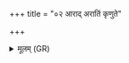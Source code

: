 +++
title = "०२ आराद् अरातिं कृणुते"

+++
<details><summary>मूलम् (GR)</summary>

आराद् अरातिं कृणुते  
अशस्तिम् अप बाधते ।  
अवालप्स्यः स यो मणिः +++(Or. avālapsyasya yo)+++  
सहस्वान् अभिमातिहा ॥
</details>